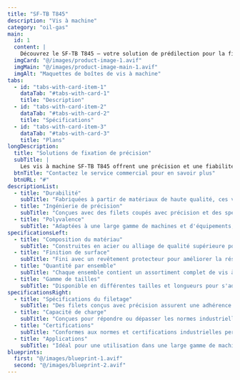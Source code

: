 ```yaml
---
title: "SF-TB T845"
description: "Vis à machine"
category: "oil-gas"
main:
  id: 1
  content: |
    Découvrez le SF-TB T845 – votre solution de prédilection pour la fixation de précision dans les machines et équipements. Cet ensemble complet de vis à machine est méticuleusement conçu pour répondre aux exigences strictes des applications industrielles, garantissant une fixation sécurisée et fiable.
  imgCard: "@/images/product-image-1.avif"
  imgMain: "@/images/product-image-main-1.avif"
  imgAlt: "Maquettes de boîtes de vis à machine"
tabs:
  - id: "tabs-with-card-item-1"
    dataTab: "#tabs-with-card-1"
    title: "Description"
  - id: "tabs-with-card-item-2"
    dataTab: "#tabs-with-card-2"
    title: "Spécifications"
  - id: "tabs-with-card-item-3"
    dataTab: "#tabs-with-card-3"
    title: "Plans"
longDescription:
  title: "Solutions de fixation de précision"
  subTitle: |
    Les vis à machine SF-TB T845 offrent une précision et une fiabilité inégalées pour les applications industrielles, garantissant un fonctionnement fluide et une longue durée de vie pour vos machines et équipements.
  btnTitle: "Contactez le service commercial pour en savoir plus"
  btnURL: "#"
descriptionList:
  - title: "Durabilité"
    subTitle: "Fabriquées à partir de matériaux de haute qualité, ces vis à machine sont conçues pour résister aux rigueurs des environnements industriels."
  - title: "Ingénierie de précision"
    subTitle: "Conçues avec des filets coupés avec précision et des spécifications exactes, garantissant un ajustement serré et sécurisé pour chaque application."
  - title: "Polyvalence"
    subTitle: "Adaptées à une large gamme de machines et d'équipements, offrant des solutions de fixation polyvalentes pour divers besoins industriels."
specificationsLeft:
  - title: "Composition du matériau"
    subTitle: "Construites en acier ou alliage de qualité supérieure pour une résistance et une durabilité exceptionnelles."
  - title: "Finition de surface"
    subTitle: "Fini avec un revêtement protecteur pour améliorer la résistance à la corrosion et prolonger la durée de vie."
  - title: "Quantité par ensemble"
    subTitle: "Chaque ensemble contient un assortiment complet de vis à machine pour répondre aux divers besoins industriels."
  - title: "Gamme de tailles"
    subTitle: "Disponible en différentes tailles et longueurs pour s'adapter aux spécifications des machines et équipements."
specificationsRight:
  - title: "Spécifications du filetage"
    subTitle: "Des filets conçus avec précision assurent une adhérence optimale et une fiabilité, même dans les environnements à haute vibration."
  - title: "Capacité de charge"
    subTitle: "Conçues pour répondre ou dépasser les normes industrielles en matière de capacité de charge, garantissant une opération sûre et fiable."
  - title: "Certifications"
    subTitle: "Conformes aux normes et certifications industrielles pertinentes, garantissant qualité et fiabilité."
  - title: "Applications"
    subTitle: "Idéal pour une utilisation dans une large gamme de machines industrielles, équipements et assemblages nécessitant une fixation précise et sécurisée."
blueprints:
  first: "@/images/blueprint-1.avif"
  second: "@/images/blueprint-2.avif"  
---
```

